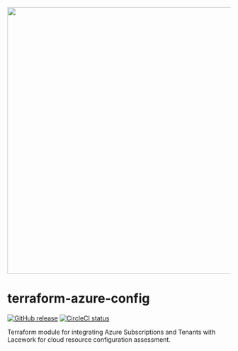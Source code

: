 <a href="https://lacework.com"><img src="https://techally-content.s3-us-west-1.amazonaws.com/public-content/lacework_logo_full.png" width="600"></a>

# terraform-azure-config

[![GitHub release](https://img.shields.io/github/release/lacework/terraform-azure-config.svg)](https://github.com/lacework/terraform-azure-config/releases/)
[![CircleCI status](https://circleci.com/gh/lacework/terraform-azure-config.svg?style=shield)](https://circleci.com/gh/lacework/terraform-azure-config)

Terraform module for integrating Azure Subscriptions and Tenants with Lacework for cloud resource configuration assessment.
